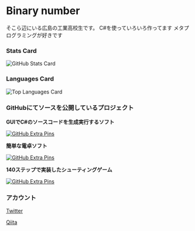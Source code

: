 # Binary number
そこら辺にいる広島の工業高校生です。
C#を使っていろいろ作ってます
メタプログラミングが好きです

### Stats Card

![GitHub Stats Card](https://github-readme-stats.vercel.app/api?username=binary-number&count_private=true&show_icons=true&hide_title=true&include_all_commits=true)

### Languages Card
![Top Languages Card](https://github-readme-stats.vercel.app/api/top-langs/?username=binary-number)
### GitHubにてソースを公開しているプロジェクト

**GUIでC#のソースコードを生成実行するソフト**

[![GitHub Extra Pins](https://github-readme-stats.vercel.app/api/pin/?username=binary-number&repo=EasyCodeBuilder)](https://github.com/binary-number/EasyCodeBuilder)



**簡単な電卓ソフト**

[![GitHub Extra Pins](https://github-readme-stats.vercel.app/api/pin/?username=binary-number&repo=Calculator)](https://github.com/binary-number/Calculator)



**140ステップで実装したシューティングゲーム**

[![GitHub Extra Pins](https://github-readme-stats.vercel.app/api/pin/?username=binary-number&repo=140StepsShooting)](https://github.com/binary-number/140StepsShooting)


### アカウント
[Twitter](https://twitter.com/Binary__number)


[Qiita](https://qiita.com/Binary_number)

<!--
**binary-number/binary-number** is a ✨ _special_ ✨ repository because its `README.md` (this file) appears on your GitHub profile.

Here are some ideas to get you started:

- 🔭 I’m currently working on ...
- 🌱 I’m currently learning ...
- 👯 I’m looking to collaborate on ...
- 🤔 I’m looking for help with ...
- 💬 Ask me about ...
- 📫 How to reach me: ...
- 😄 Pronouns: ...
- ⚡ Fun fact: ...
-->
